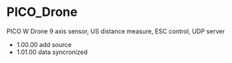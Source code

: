 # PICO_Drone
PICO W Drone 9 axis sensor, US distance measure,  ESC control, UDP server
- 1.00.00 add source
- 1.01.00 data syncronized